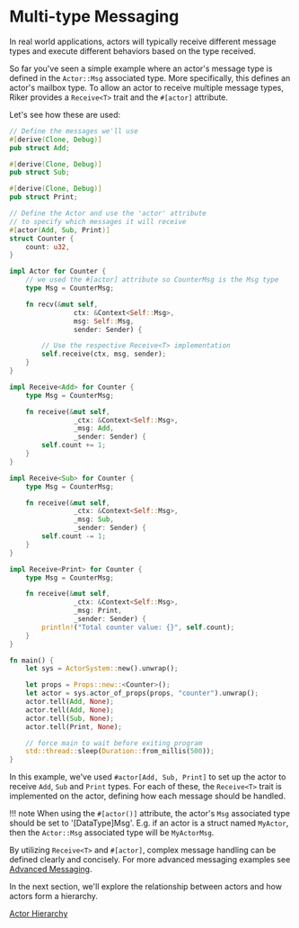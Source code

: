 # Multi-type Messaging

In real world applications, actors will typically receive different message types and execute different behaviors based on the type received.

So far you've seen a simple example where an actor's message type is defined in the `Actor::Msg` associated type. More specifically, this defines an actor's mailbox type. To allow an actor to receive multiple message types, Riker provides a `Receive<T>` trait and the `#[actor]` attribute.

Let's see how these are used:

```rust
// Define the messages we'll use
#[derive(Clone, Debug)]
pub struct Add;

#[derive(Clone, Debug)]
pub struct Sub;

#[derive(Clone, Debug)]
pub struct Print;

// Define the Actor and use the 'actor' attribute
// to specify which messages it will receive
#[actor(Add, Sub, Print)]
struct Counter {
    count: u32,
}

impl Actor for Counter {
    // we used the #[actor] attribute so CounterMsg is the Msg type
    type Msg = CounterMsg;

    fn recv(&mut self,
                ctx: &Context<Self::Msg>,
                msg: Self::Msg,
                sender: Sender) {

        // Use the respective Receive<T> implementation
        self.receive(ctx, msg, sender);
    }
}

impl Receive<Add> for Counter {
    type Msg = CounterMsg;

    fn receive(&mut self,
                _ctx: &Context<Self::Msg>,
                _msg: Add,
                _sender: Sender) {
        self.count += 1;
    }
}

impl Receive<Sub> for Counter {
    type Msg = CounterMsg;

    fn receive(&mut self,
                _ctx: &Context<Self::Msg>,
                _msg: Sub,
                _sender: Sender) {
        self.count -= 1;
    }
}

impl Receive<Print> for Counter {
    type Msg = CounterMsg;

    fn receive(&mut self,
                _ctx: &Context<Self::Msg>,
                _msg: Print,
                _sender: Sender) {
        println!("Total counter value: {}", self.count);
    }
}

fn main() {
    let sys = ActorSystem::new().unwrap();

    let props = Props::new::<Counter>();
    let actor = sys.actor_of_props(props, "counter").unwrap();
    actor.tell(Add, None);
    actor.tell(Add, None);
    actor.tell(Sub, None);
    actor.tell(Print, None);

    // force main to wait before exiting program
    std::thread::sleep(Duration::from_millis(500));
}
```

In this example, we've used `#actor[Add, Sub, Print]` to set up the actor to receive `Add`, `Sub` and `Print` types. For each of these, the `Receive<T>` trait is implemented on the actor, defining how each message should be handled.

!!! note
    When using the `#[actor()]` attribute, the actor's `Msg` associated type should be set to '[DataType]Msg'. E.g. if an actor is a struct named `MyActor`, then the `Actor::Msg` associated type will be `MyActorMsg`.

By utilizing `Receive<T>` and `#[actor]`, complex message handling can be defined clearly and concisely. For more advanced messaging examples see [Advanced Messaging](advanced).

In the next section, we'll explore the relationship between actors and how actors form a hierarchy.

[Actor Hierarchy](hierarchy)
